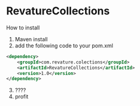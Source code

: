 # RevatureCollections
How to install 
1. Maven install
2. add the following code to your pom.xml
````xml
<dependency>
    <groupId>com.revature.colections</groupId>
    <artifactId>RevatureCollections</artifactId>
    <version>1.0</version>
</dependency>
````
3. ????
4. profit
